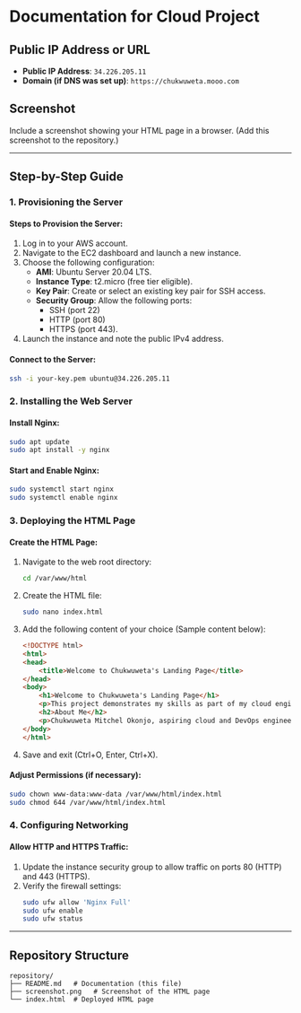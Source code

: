 # Documentation for Cloud Project

## Public IP Address or URL
- **Public IP Address**: `34.226.205.11`
- **Domain (if DNS was set up)**: `https://chukwuweta.mooo.com`

## Screenshot
Include a screenshot showing your HTML page in a browser. (Add this screenshot to the repository.)

---

## Step-by-Step Guide

### 1. Provisioning the Server
#### Steps to Provision the Server:
1. Log in to your AWS account.
2. Navigate to the EC2 dashboard and launch a new instance.
3. Choose the following configuration:
   - **AMI**: Ubuntu Server 20.04 LTS.
   - **Instance Type**: t2.micro (free tier eligible).
   - **Key Pair**: Create or select an existing key pair for SSH access.
   - **Security Group**: Allow the following ports:
     - SSH (port 22)
     - HTTP (port 80)
     - HTTPS (port 443).
4. Launch the instance and note the public IPv4 address.

#### Connect to the Server:
```bash
ssh -i your-key.pem ubuntu@34.226.205.11
```

### 2. Installing the Web Server
#### Install Nginx:
```bash
sudo apt update
sudo apt install -y nginx
```
#### Start and Enable Nginx:
```bash
sudo systemctl start nginx
sudo systemctl enable nginx
```

### 3. Deploying the HTML Page
#### Create the HTML Page:
1. Navigate to the web root directory:
   ```bash
   cd /var/www/html
   ```
2. Create the HTML file:
   ```bash
   sudo nano index.html
   ```
3. Add the following content of your choice (Sample content below):
   ```html
   <!DOCTYPE html>
   <html>
   <head>
       <title>Welcome to Chukwuweta's Landing Page</title>
   </head>
   <body>
       <h1>Welcome to Chukwuweta's Landing Page</h1>
       <p>This project demonstrates my skills as part of my cloud engineering program.</p>
       <h2>About Me</h2>
       <p>Chukwuweta Mitchel Okonjo, aspiring cloud and DevOps engineer with experience in web development and system administration.</p>
   </body>
   </html>
   ```
4. Save and exit (Ctrl+O, Enter, Ctrl+X).

#### Adjust Permissions (if necessary):
```bash
sudo chown www-data:www-data /var/www/html/index.html
sudo chmod 644 /var/www/html/index.html
```

### 4. Configuring Networking
#### Allow HTTP and HTTPS Traffic:
1. Update the instance security group to allow traffic on ports 80 (HTTP) and 443 (HTTPS).
2. Verify the firewall settings:
   ```bash
   sudo ufw allow 'Nginx Full'
   sudo ufw enable
   sudo ufw status
   ```

---

## Repository Structure
```
repository/
├── README.md   # Documentation (this file)
├── screenshot.png   # Screenshot of the HTML page
└── index.html  # Deployed HTML page
```
